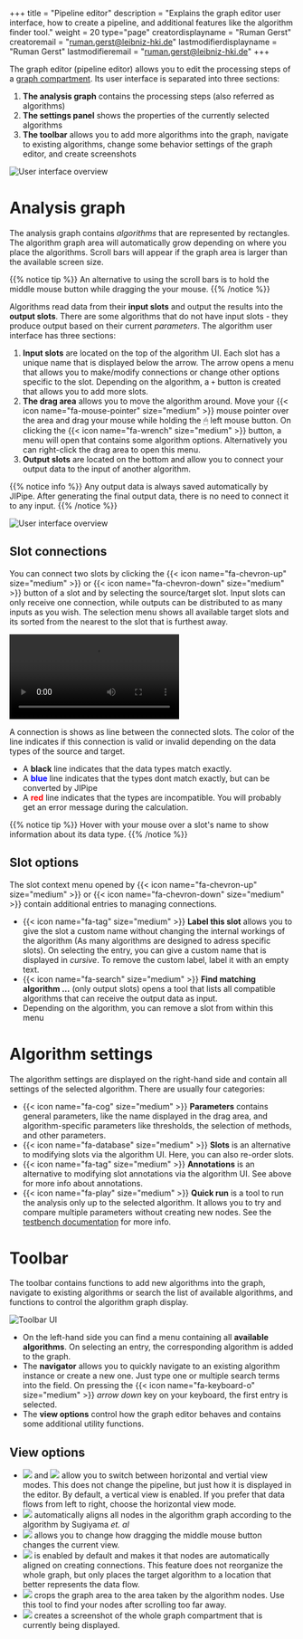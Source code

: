 +++
title = "Pipeline editor"
description = "Explains the graph editor user interface, how to create a pipeline, and additional features like the algorithm finder tool."
weight = 20
type="page"
creatordisplayname = "Ruman Gerst"
creatoremail = "ruman.gerst@leibniz-hki.de"
lastmodifierdisplayname = "Ruman Gerst"
lastmodifieremail = "ruman.gerst@leibniz-hki.de"
+++

The graph editor (pipeline editor) allows you to edit the processing steps of a [graph compartment](/documentation/graph-compartment).
Its user interface is separated into three sections:

1. **The analysis graph** contains the processing steps (also referred as algorithms)
2. **The settings panel** shows the properties of the currently selected algorithms
3. **The toolbar** allows you to add more algorithms into the graph, navigate to existing algorithms, change some behavior settings of the graph editor, and create screenshots


![User interface overview](/img/documentation/graph-editor-ui.png)

# Analysis graph

The analysis graph contains *algorithms* that are represented by rectangles. The algorithm graph area will automatically grow depending on where you place the algorithms.
Scroll bars will appear if the graph area is larger than the available screen size.

{{% notice tip %}}
An alternative to using the scroll bars is to hold the middle mouse button while dragging the your mouse.
{{% /notice %}}


Algorithms read data from their **input slots** and output the results into the **output slots**.
There are some algorithms that do not have input slots - they produce output based on their current *parameters*. The algorithm user interface has three sections:

1. **Input slots** are located on the top of the algorithm UI. Each slot has a unique name that is displayed below the arrow. The arrow opens a menu that allows you to make/modify connections or change other options specific to the slot. Depending on the algorithm, a `+` button is created that allows you to add more slots.
2. **The drag area** allows you to move the algorithm around. Move your {{< icon name="fa-mouse-pointer" size="medium" >}} mouse pointer over the area and drag your mouse while holding the 🖱 left mouse button. On clicking the {{< icon name="fa-wrench" size="medium" >}} button, a menu will open that contains some algorithm options. Alternatively you can right-click the drag area to open this menu.
3. **Output slots** are located on the bottom and allow you to connect your output data to the input of another algorithm.

{{% notice info %}}
Any output data is always saved automatically by JIPipe. After generating the final output data, there is no need to connect it to any input.
{{% /notice %}}

![User interface overview](/img/documentation/graph-algorithm.png)

## Slot connections

You can connect two slots by clicking the {{< icon name="fa-chevron-up" size="medium" >}} or {{< icon name="fa-chevron-down" size="medium" >}} button of a slot
and by selecting the source/target slot. Input slots can only receive one connection, while outputs can be distributed to as many inputs as you wish.
The selection menu shows all available target slots and its sorted from the nearest to the slot that is furthest away.

<p><video src="/img/documentation/algorithm-graph-connect.webm" controls autoplay loop/></p>

A connection is shows as line between the connected slots. The color of the line indicates if this connection is valid or invalid depending on
the data types of the source and target.

* A **black** line indicates that the data types match exactly.
* A <span style="color: blue;"><strong>blue</strong></span> line indicates that the types dont match exactly, but can be converted by JIPipe
* A <span style="color: red;"><strong>red</strong></span> line indicates that the types are incompatible. You will probably get an error message during the calculation.

{{% notice tip %}}
Hover with your mouse over a slot's name to show information about its data type.
{{% /notice %}}

## Slot options

The slot context menu opened by {{< icon name="fa-chevron-up" size="medium" >}} or {{< icon name="fa-chevron-down" size="medium" >}} contain
additional entries to managing connections.

* {{< icon name="fa-tag" size="medium" >}} **Label this slot** allows you to give the slot a custom name without changing the internal workings of the algorithm (As many algorithms are designed to adress specific slots). On selecting the entry, you can give a custom name that is displayed in *cursive*. To remove the custom label, label it with an empty text.
* {{< icon name="fa-search" size="medium" >}} **Find matching algorithm ...** (only output slots) opens a tool that lists all compatible algorithms that can receive the output data as input.
* Depending on the algorithm, you can remove a slot from within this menu

# Algorithm settings

The algorithm settings are displayed on the right-hand side and contain all settings of the selected algorithm.
There are usually four categories:

* {{< icon name="fa-cog" size="medium" >}} **Parameters** contains general parameters, like the name displayed in the drag area, and algorithm-specific parameters like thresholds, the selection of methods, and other parameters.
* {{< icon name="fa-database" size="medium" >}} **Slots** is an alternative to modifying slots via the algorithm UI. Here, you can also re-order slots.
* {{< icon name="fa-tag" size="medium" >}} **Annotations** is an alternative to modifying slot annotations via the algorithm UI. See above for more info about annotations.
* {{< icon name="fa-play" size="medium" >}} **Quick run** is a tool to run the analysis only up to the selected algorithm. It allows you to try and compare multiple parameters without creating new nodes. See the [testbench documentation](/documentation/testbench) for more info.

# Toolbar

The toolbar contains functions to add new algorithms into the graph, navigate to existing algorithms or search the list of available algorithms, and functions to control the algorithm graph display.

![Toolbar UI](/img/documentation/graph-editor-ui-toolbar.png)

* On the left-hand side you can find a menu containing all **available algorithms**. On selecting an entry, the corresponding algorithm is added to the graph.
* The **navigator** allows you to quickly navigate to an existing algorithm instance or create a new one. Just type one or multiple search terms into the field. On pressing the {{< icon name="fa-keyboard-o" size="medium" >}} *arrow down* key on your keyboard, the first entry is selected.
* The **view options** control how the graph editor behaves and contains some additional utility functions.

## View options

* <img class="inline-image" src="/img/icons/view-horizontal.png" /> and <img class="inline-image" src="/img/icons/view-vertical.png"/> allow you to switch between horizontal and vertial view modes. This does not change the pipeline, but just how it is displayed in the editor. By default, a vertical view is enabled. If you prefer that data flows from left to right, choose the horizontal view mode.
* <img class="inline-image" src="/img/icons/auto-layout-all.png" /> automatically aligns all nodes in the algorithm graph according to the algorithm by Sugiyama *et. al*
* <img class="inline-image" src="/img/icons/cursor-arrow.png" /> allows you to change how dragging the middle mouse button changes the current view.
* <img class="inline-image" src="/img/icons/auto-layout-connections.png" /> is enabled by default and makes it that nodes are automatically aligned on creating connections. This feature does not reorganize the whole graph, but only places the target algorithm to a location that better represents the data flow.
* <img class="inline-image" src="/img/icons/view-restore.png" /> crops the graph area to the area taken by the algorithm nodes. Use this tool to find your nodes after scrolling too far away.
* <img class="inline-image" src="/img/icons/filetype-image.png" /> creates a screenshot of the whole graph compartment that is currently being displayed.
